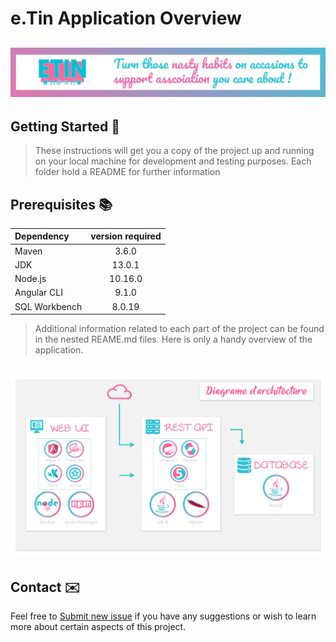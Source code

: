 # e.Tin Application Overview

## ![eTin wiki banner](../docs/src/img/banner.png)

## Getting Started 💪

> These instructions will get you a copy of the project up and running on your local machine for development and testing purposes.
> Each folder hold a README for further information

## Prerequisites 📚

| Dependency | version required |
|:-----------|:----------:|
| Maven | 3.6.0 |
| JDK | 13.0.1 |
| Node.js | 10.16.0 |
| Angular CLI | 9.1.0 |
| SQL Workbench | 8.0.19 |

> Additional information related to each part of the project can be found in the nested REAME.md files. Here is only a handy overview of the application.

## ![eTin wiki banner](../docs/src/img/spec/architecture/architecture.png)

## Contact ✉️

Feel free to [Submit new issue](https://github.com/louiiuol/swear-tin/issues) if you have any suggestions or wish to learn more about certain aspects of this project.
